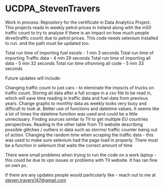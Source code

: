 # UCDPA_StevenTravers
Work in process:
Repository for the certificate in Data Analytics Project. This projects reads in weekly petrol prices in Ireland along with the m50 traffic count to try to analyse if there is an impact on how much people dirve(traffic count) due to petrol prices. This code needs selenium installed to run. and the path must be updated too.

Total run time of importing fuel excels - 1 min 3 seconds
Total run time of importing Traffic data - 4 min 29 seconds
Total run time of importing all data - 5 min 32 seconds
Total run time ofrunning all code - 5 min 33 seconds


Future updates will include:

Changing traffic count to just cars - to eleminate the impscts of trucks on traffic count.
Storing all data after a full scrape in a csv file to be read in, which will save time reading in traffic data and fuel data from previous years.
Change graphs to monthly data as weekly looks very busy and difficult to look at.
Better use of functions and datetime values. It seems like a lot of times the datetime function was used and could be a little unnecissary. 
Finding sources similar to TII to get multiple EU countries perspectives.
Reading in the other table from TII website describing possible glitches / outliers in data such as storms/ traffic counter being out of action.
Changing the random time when scraping the traffic data - this was used to make sure selenium had the page load in properly. There must be a function in selenium that waits the correct amount of time

There were small problems when trying to run the code on a work laptop - this could be due to vpn issues or problems with TII website. It has ran fine on own pc. 



If there are any updates people would particularly like - reach out to me at steven.travers147@gmail.com

